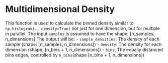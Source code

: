 # Multidimensional Density
This function is used to calculate the binned density similar to `np.histogram(., density=True)` not just for one dimension, but for multiple in parallel.
The input `samples` is assumed to have the shape: \[n_samples, n_dimensions\]
The output will be:
    - `sample_densities`: The density of each sample (shape: \[n_samples, n_dimensions\])
    - `density`: The density for each dimension (shape: \[n_bins + 1, n_dimensions\])
    - `bins`: The equally distanced bins edges, controlled by `n_bins`(shape \[n_bins + 1, n_dimensions\])

